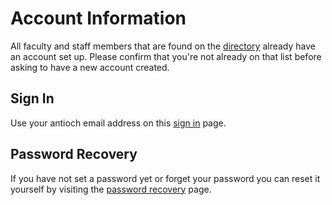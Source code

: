 # Account Information

All faculty and staff members that are found on the [directory](http://antiochcollege.org/college-directory) already have an account set up. Please confirm that you're not already on that list before asking to have a new account created.

## Sign In

Use your antioch email address on this [sign in](http://antiochcollege.org/user) page. 

## Password Recovery

If you have not set a password yet
or forget your password you can reset it yourself by visiting the
[password recovery](http://antiochcollege.org/user/password) page.


